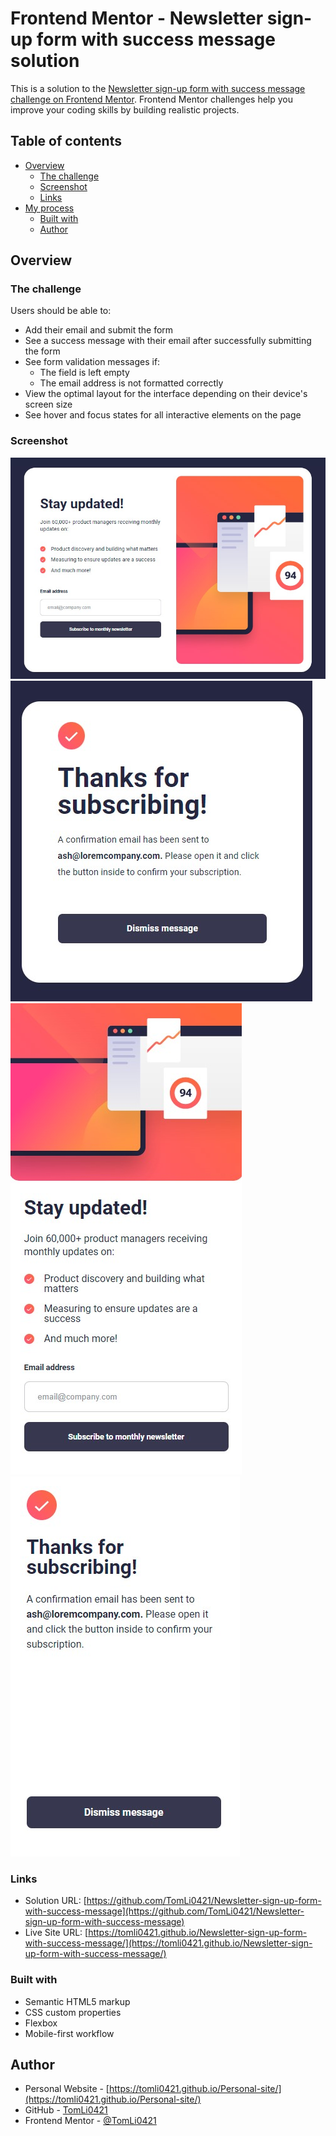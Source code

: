 # Frontend Mentor - Newsletter sign-up form with success message solution

This is a solution to the [Newsletter sign-up form with success message challenge on Frontend Mentor](https://www.frontendmentor.io/challenges/newsletter-signup-form-with-success-message-3FC1AZbNrv). Frontend Mentor challenges help you improve your coding skills by building realistic projects.

## Table of contents

- [Overview](#overview)
  - [The challenge](#the-challenge)
  - [Screenshot](#screenshot)
  - [Links](#links)
- [My process](#my-process)
  - [Built with](#built-with)
  - [Author](#author)

## Overview

### The challenge

Users should be able to:

- Add their email and submit the form
- See a success message with their email after successfully submitting the form
- See form validation messages if:
  - The field is left empty
  - The email address is not formatted correctly
- View the optimal layout for the interface depending on their device's screen size
- See hover and focus states for all interactive elements on the page

### Screenshot

![](./screenshot/desktop_screenshot.jpg)
![](./screenshot/desktop_success_screenshot.jpg)
![](./screenshot/mobile_screenshot.jpg)
![](./screenshot/mobile_success_screenshot.jpg)

### Links

- Solution URL: [https://github.com/TomLi0421/Newsletter-sign-up-form-with-success-message](https://github.com/TomLi0421/Newsletter-sign-up-form-with-success-message)
- Live Site URL: [https://tomli0421.github.io/Newsletter-sign-up-form-with-success-message/](https://tomli0421.github.io/Newsletter-sign-up-form-with-success-message/)

### Built with

- Semantic HTML5 markup
- CSS custom properties
- Flexbox
- Mobile-first workflow

## Author

- Personal Website - [https://tomli0421.github.io/Personal-site/](https://tomli0421.github.io/Personal-site/)
- GitHub - [TomLi0421](https://github.com/TomLi0421)
- Frontend Mentor - [@TomLi0421](https://www.frontendmentor.io/profile/TomLi0421)
